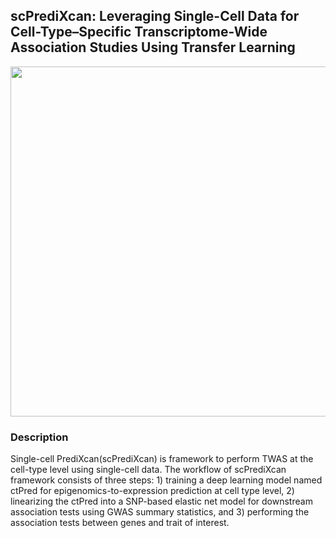 ## scPrediXcan: Leveraging Single-Cell Data for Cell-Type–Specific Transcriptome-Wide Association Studies Using Transfer Learning
<p align="center">
  <img height="560" src="Figures/scPrediXcan_workflow.png">
</p>

### Description
Single-cell PrediXcan(scPrediXcan) is framework to perform TWAS at the cell-type level using single-cell data. The workflow of scPrediXcan framework consists of three steps: 1) training a deep learning model named ctPred for epigenomics-to-expression prediction at cell type level, 2) linearizing the ctPred into a SNP-based elastic net model for downstream association tests using GWAS summary statistics, and 3) performing the association tests between genes and trait of interest.